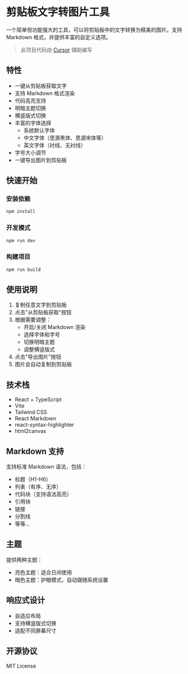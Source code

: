 # 剪贴板文字转图片工具

一个简单但功能强大的工具，可以将剪贴板中的文字转换为精美的图片。支持 Markdown 格式，并提供丰富的自定义选项。

> 此项目代码由 [Cursor](https://cursor.sh/) 辅助编写

## 特性

- 一键从剪贴板获取文字
- 支持 Markdown 格式渲染
- 代码高亮支持
- 明暗主题切换
- 横竖版式切换
- 丰富的字体选择
  - 系统默认字体
  - 中文字体（思源黑体、思源宋体等）
  - 英文字体（衬线、无衬线）
- 字号大小调节
- 一键导出图片到剪贴板

## 快速开始

### 安装依赖

```bash
npm install
```

### 开发模式

```bash
npm run dev
```

### 构建项目

```bash
npm run build
```

## 使用说明

1. 复制任意文字到剪贴板
2. 点击"从剪贴板获取"按钮
3. 根据需要调整：
   - 开启/关闭 Markdown 渲染
   - 选择字体和字号
   - 切换明暗主题
   - 调整横竖版式
4. 点击"导出图片"按钮
5. 图片会自动复制到剪贴板

## 技术栈

- React + TypeScript
- Vite
- Tailwind CSS
- React Markdown
- react-syntax-highlighter
- html2canvas

## Markdown 支持

支持标准 Markdown 语法，包括：
- 标题（H1-H6）
- 列表（有序、无序）
- 代码块（支持语法高亮）
- 引用块
- 链接
- 分割线
- 等等...

## 主题

提供两种主题：
- 亮色主题：适合日间使用
- 暗色主题：护眼模式，自动跟随系统设置

## 响应式设计

- 自适应布局
- 支持横竖版式切换
- 适配不同屏幕尺寸

## 开源协议

MIT License
